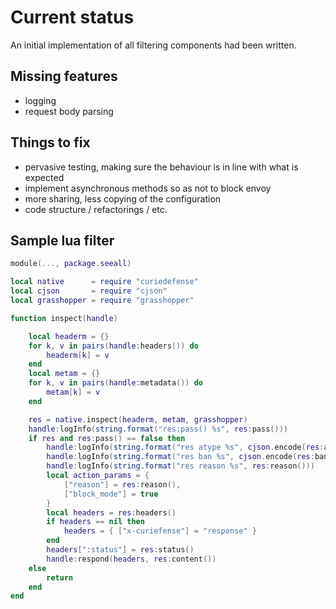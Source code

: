 # Current status

An initial implementation of all filtering components had been written.

## Missing features

 * logging
 * request body parsing

## Things to fix

 * pervasive testing, making sure the behaviour is in line with what is expected
 * implement asynchronous methods so as not to block envoy
 * more sharing, less copying of the configuration
 * code structure / refactorings / etc.

## Sample lua filter

```lua
module(..., package.seeall)

local native      = require "curiedefense"
local cjson       = require "cjson"
local grasshopper = require "grasshopper"

function inspect(handle)

    local headerm = {}
    for k, v in pairs(handle:headers()) do
        headerm[k] = v
    end
    local metam = {}
    for k, v in pairs(handle:metadata()) do
        metam[k] = v
    end

    res = native.inspect(headerm, metam, grasshopper)
    handle:logInfo(string.format("res:pass() %s", res:pass()))
    if res and res:pass() == false then
        handle:logInfo(string.format("res atype %s", cjson.encode(res:atype())))
        handle:logInfo(string.format("res ban %s", cjson.encode(res:ban())))
        handle:logInfo(string.format("res reason %s", res:reason()))
        local action_params = {
            ["reason"] = res:reason(),
            ["block_mode"] = true
        }
        local headers = res:headers()
        if headers == nil then
            headers = { ["x-curiefense"] = "response" }
        end
        headers[":status"] = res:status()
        handle:respond(headers, res:content())
    else
        return
    end
end
```
